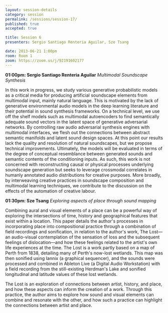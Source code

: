 ```yaml
---
layout: session-details
category: session
permalink: /sessions/session-17/
published: true
accepted: true

title: Session 6
presenters: Sergio Santiago Renteria Aguilar, Sze Tsang

date: 2013-06-21 1:00pm
room: Room 1
zoom: https://zoom.us/j/92191602177
---
```


**01:00pm: Sergio Santiago Renteria Aguilar**
_Multimodal Soundscape Synthesis_

In this work in progress, we study various generative probabilistic models as a critical media for producing artificial soundscape elements from multimodal input, mainly natural language. This is motivated by the lack of generative environmental audio models in the deep learning literature and their potential in sound synthesis frameworks. On a technical level, we use off the shelf models such as multimodal autoencoders to find semantically adequate sound vectors in the latent space of generative adversarial networks. By controlling raw audio adversarial synthesis engines with multimodal interfaces, we flesh out the connections between abstract semantic manifolds and latent sound design spaces. At this point our results lack the quality and resolution of natural soundscapes, but we propose technical improvements. Ultimately, the models will be evaluated in terms of the degree of conceptual resemblance between generated sounds and semantic contents of the conditioning inputs. As such, this work is not concerned with reconstructing causal or physical processes underlying soundscape generation but seeks to leverage crossmodal correlates in humanly annotated audio distributions for creative purposes. More broadly, by interweaving creative practices in soundscape composition and multimodal learning techniques, we contribute to the discussion on the effects of the automation of creative labour. 

**01:30pm: Sze Tsang**
_Exploring aspects of place through sound mapping_

Combining aural and visual elements of a place can be a powerful way of exploring the intersections of time, history and geographical features that exist within a location. This paper details the author's processes in incorporating place into compositional practice through a combination of field recordings and sonification, in relation to the author's work, The Lost—an audio-visual contemplation of the sensation of loss and the subsequent feelings of dislocation—and how these feelings related to the artist's own life experiences at the time. The Lost is a work partly based on a map of Perth from 1838, detailing many of Perth's now-lost wetlands. This map was then sonified using Iannix (a graphical sequencer), and the sounds were processed and combined in Ableton Live (a Digital Audio Workstation) with a field recording from the still-existing Herdman's Lake and sonified longitudinal and latitude values of these lost wetlands. 

The Lost is an exploration of connections between artist, history, and place, and how these aspects can inform the creation of a work. Through this practice, the author aims to explore how sound and visual elements can combine and resonate with the other, and how such a practice can highlight the connections between artist and place. 